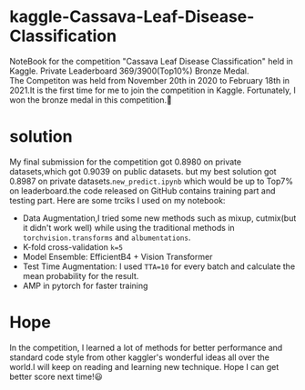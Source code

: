 # kaggle-Cassava-Leaf-Disease-Classification
NoteBook for the competition "Cassava Leaf Disease Classification" held in Kaggle. Private Leaderboard 369/3900(Top10%) Bronze Medal.    
The Competiton was held from November 20th in 2020 to February 18th in 2021.It is the first time for me to join the competition in Kaggle. Fortunately, I won the bronze medal in this competition.🤣
# solution
My final submission for the competition got 0.8980 on private datasets,which got 0.9039 on public datasets. but my best solution got 0.8987 on private datasets.`new_predict.ipynb` which would be up to Top7% on leaderboard.the code released on GitHub contains training part and testing part. 
Here are some trciks I used on my notebook:
- Data Augmentation,I tried some new methods such as mixup, cutmix(but it didn't work well) while using the traditional methods in `torchvision.transforms` and `albumentations`.
- K-fold cross-validation `k=5`
- Model Ensemble: EfficientB4 + Vision Transformer 
- Test Time Augmentation: I used `TTA=10` for every batch and calculate the mean probability for the result.
- AMP in pytorch for faster training
# Hope
In the competition, I learned a lot of methods for better performance and standard code style from other kaggler's wonderful ideas all over the world.I will keep on reading and learning new technique. Hope I can get better score next time!😃

 
